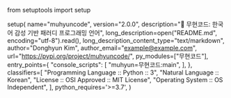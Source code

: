from setuptools import setup

setup(
    name="muhyuncode",
    version="2.0.0",
    description="🐉 무현코드: 한국어 감성 기반 패러디 프로그래밍 언어",
    long_description=open("README.md", encoding="utf-8").read(),
    long_description_content_type="text/markdown",
    author="Donghyun Kim",
    author_email="example@example.com",
    url="https://pypi.org/project/muhyuncode/",
    py_modules=["무현코드"],
    entry_points={
        "console_scripts": [
            "muhyun=무현코드:main",
        ],
    },
    classifiers=[
        "Programming Language :: Python :: 3",
        "Natural Language :: Korean",
        "License :: OSI Approved :: MIT License",
        "Operating System :: OS Independent",
    ],
    python_requires='>=3.7',
)
